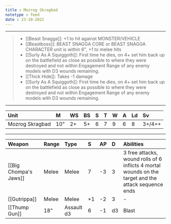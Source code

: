 ```yaml
---
title : Mozrog Skragbad
notetype : feed
date : 23-10-2021
---
```


---

> - [[Beast Snagga]]: +1 to hit against MONSTER/VEHICLE
> - [[Beastboss]]: BEAST SNAGGA CORE or  BEAST SNAGGA CHARACTER unit is within 6", +1 to melee hits
> - [[Surly As A Squiggoth]]: First time he dies, on 4+ set him back up on the battlefield as close as possible to where they were destroyed and not within Engagement Range of any enemy models with D3 wounds remaining.
> - [[Thick Hide]]: Takes -1 damage
> - [[Surly As A Squiggoth]]: First time he dies, on 4+ set him back up on the battlefield as close as possible to where they were destroyed and not within Engagement Range of any enemy models with D3 wounds remaining.

---

| Unit            | M   | WS  | BS  | S   | T   | W   | A   | Ld  | Sv     |
|:--------------- |:--- |:--- |:--- |:--- |:--- |:--- |:--- |:--- |:------ |
| Mozrog Skragbad | 10" | 2+  | 5+  | 6   | 7   | 9   | 6   | 8   | 3+/4++ |

---

| Weapon                | Range | Type       | S   | AP  | D   | Abilities                                                                                            |
|:--------------------- |:----- |:---------- |:--- |:--- |:--- |:---------------------------------------------------------------------------------------------------- |
| [[Big Chompa's Jaws]] | Melee | Melee      | 7   | -3  | 3   | 3 free attacks, wound rolls of 6 inflicts 4 mortal wounds on the target and the attack sequence ends |
| [[Gutrippa]]          | Melee | Melee      | +1  | -2  | 3   | -                                                                                                    |
| [[Thump Gun]]         | 18"   | Assault d3 | 6   | -1  | d3  | Blast                                                                                                |
